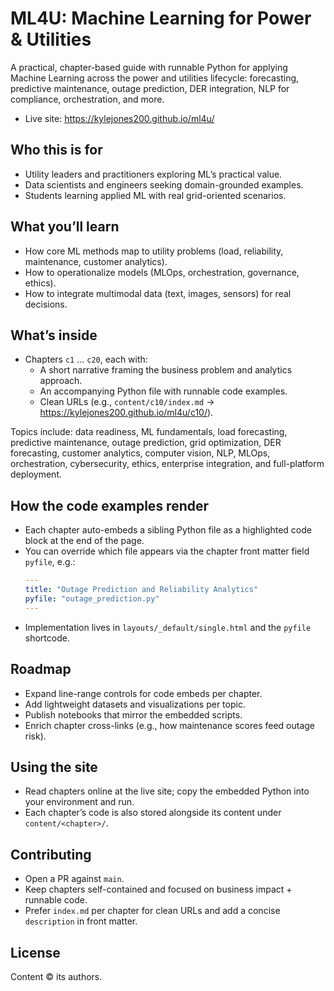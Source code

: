 # ML4U: Machine Learning for Power & Utilities

A practical, chapter-based guide with runnable Python for applying Machine Learning across the power and utilities lifecycle: forecasting, predictive maintenance, outage prediction, DER integration, NLP for compliance, orchestration, and more.

- Live site: https://kylejones200.github.io/ml4u/

## Who this is for

- Utility leaders and practitioners exploring ML’s practical value.
- Data scientists and engineers seeking domain-grounded examples.
- Students learning applied ML with real grid-oriented scenarios.

## What you’ll learn

- How core ML methods map to utility problems (load, reliability, maintenance, customer analytics).
- How to operationalize models (MLOps, orchestration, governance, ethics).
- How to integrate multimodal data (text, images, sensors) for real decisions.

## What’s inside

- Chapters `c1` … `c20`, each with:
  - A short narrative framing the business problem and analytics approach.
  - An accompanying Python file with runnable code examples.
  - Clean URLs (e.g., `content/c10/index.md` → https://kylejones200.github.io/ml4u/c10/).

Topics include: data readiness, ML fundamentals, load forecasting, predictive maintenance, outage prediction, grid optimization, DER forecasting, customer analytics, computer vision, NLP, MLOps, orchestration, cybersecurity, ethics, enterprise integration, and full-platform deployment.

## How the code examples render

- Each chapter auto-embeds a sibling Python file as a highlighted code block at the end of the page.
- You can override which file appears via the chapter front matter field `pyfile`, e.g.:
  ```yaml
  ---
  title: "Outage Prediction and Reliability Analytics"
  pyfile: "outage_prediction.py"
  ---
  ```
- Implementation lives in `layouts/_default/single.html` and the `pyfile` shortcode.

## Roadmap

- Expand line-range controls for code embeds per chapter.
- Add lightweight datasets and visualizations per topic.
- Publish notebooks that mirror the embedded scripts.
- Enrich chapter cross-links (e.g., how maintenance scores feed outage risk).

## Using the site

- Read chapters online at the live site; copy the embedded Python into your environment and run.
- Each chapter’s code is also stored alongside its content under `content/<chapter>/`.

## Contributing

- Open a PR against `main`.
- Keep chapters self-contained and focused on business impact + runnable code.
- Prefer `index.md` per chapter for clean URLs and add a concise `description` in front matter.

## License

Content © its authors.
